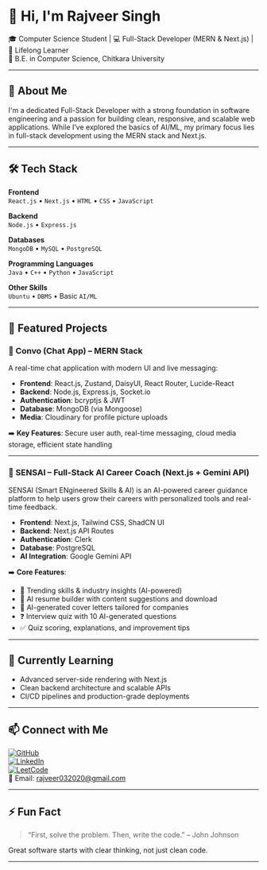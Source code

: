 # 👋 Hi, I'm Rajveer Singh

🎓 Computer Science Student | 💻 Full-Stack Developer (MERN & Next.js) | 🌱 Lifelong Learner  
📍 B.E. in Computer Science, Chitkara University

---

## 🚀 About Me

I'm a dedicated Full-Stack Developer with a strong foundation in software engineering and a passion for building clean, responsive, and scalable web applications. While I’ve explored the basics of AI/ML, my primary focus lies in full-stack development using the MERN stack and Next.js.

---

## 🛠️ Tech Stack

**Frontend**  
`React.js` • `Next.js` • `HTML` • `CSS` • `JavaScript`

**Backend**  
`Node.js` • `Express.js`

**Databases**  
`MongoDB` • `MySQL` • `PostgreSQL`

**Programming Languages**  
`Java` • `C++` • `Python` • `JavaScript`

**Other Skills**  
`Ubuntu` • `DBMS` • Basic `AI/ML`

---

## 🧠 Featured Projects

### 💬 Convo (Chat App) – MERN Stack

A real-time chat application with modern UI and live messaging:

- **Frontend**: React.js, Zustand, DaisyUI, React Router, Lucide-React  
- **Backend**: Node.js, Express.js, Socket.io  
- **Authentication**: bcryptjs & JWT  
- **Database**: MongoDB (via Mongoose)  
- **Media**: Cloudinary for profile picture uploads  

➡️ **Key Features**: Secure user auth, real-time messaging, cloud media storage, efficient state handling

---

### 🧠 SENSAI – Full-Stack AI Career Coach (Next.js + Gemini API)

SENSAI (Smart ENgineered Skills & AI) is an AI-powered career guidance platform to help users grow their careers with personalized tools and real-time feedback.

- **Frontend**: Next.js, Tailwind CSS, ShadCN UI  
- **Backend**: Next.js API Routes  
- **Authentication**: Clerk  
- **Database**: PostgreSQL  
- **AI Integration**: Google Gemini API  

➡️ **Core Features**:
- 🧠 Trending skills & industry insights (AI-powered)
- 📄 AI resume builder with content suggestions and download
- 📝 AI-generated cover letters tailored for companies
- ❓ Interview quiz with 10 AI-generated questions
- ✅ Quiz scoring, explanations, and improvement tips

---

## 🌱 Currently Learning

- Advanced server-side rendering with Next.js  
- Clean backend architecture and scalable APIs  
- CI/CD pipelines and production-grade deployments

---

## 📫 Connect with Me

[![GitHub](https://img.shields.io/badge/GitHub-181717?style=flat&logo=github&logoColor=white)](https://github.com/RajveerSingh711)  
[![LinkedIn](https://img.shields.io/badge/LinkedIn-blue?style=flat&logo=linkedin)](https://www.linkedin.com/in/rajveer-singh-a27b66348)  
[![LeetCode](https://img.shields.io/badge/LeetCode-orange?style=flat&logo=leetcode&logoColor=white)](https://leetcode.com/u/Rajveer711/)  
📧 Email: rajveer032020@gmail.com

---

## ⚡ Fun Fact

> “First, solve the problem. Then, write the code.” – John Johnson

Great software starts with clear thinking, not just clean code.

---
